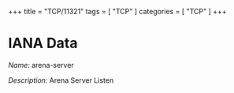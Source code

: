 +++
title = "TCP/11321"
tags = [ "TCP" ]
categories = [ "TCP" ]
+++

# IANA Data

_Name:_ arena-server

_Description:_ Arena Server Listen

